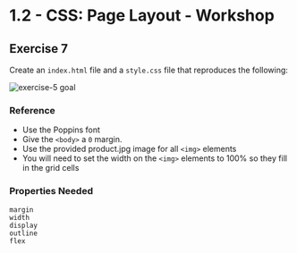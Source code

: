 # 1.2 - CSS: Page Layout - Workshop

## Exercise 7

Create an `index.html` file and a `style.css` file that reproduces the following:

![exercise-5 goal](../../__lecture/assets/ex-5-goal.gif)

### Reference

- Use the Poppins font
- Give the `<body>` a `0` margin.
- Use the provided product.jpg image for all `<img>` elements
- You will need to set the width on the `<img>` elements to 100% so they fill in the grid cells

### Properties Needed

```
margin
width
display
outline
flex
```
